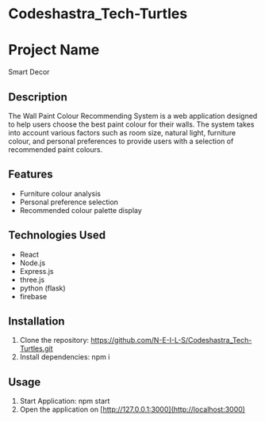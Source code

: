 # Codeshastra_Tech-Turtles
# Project Name

Smart Decor

## Description

The Wall Paint Colour Recommending System is a web application designed to help users choose the best paint colour for their walls. The system takes into account various factors such as room size, natural light, furniture colour, and personal preferences to provide users with a selection of recommended paint colours.

## Features

* Furniture colour analysis
* Personal preference selection
* Recommended colour palette display

## Technologies Used

* React
* Node.js
* Express.js
* three.js
* python (flask)
* firebase

## Installation

1. Clone the repository: https://github.com/N-E-I-L-S/Codeshastra_Tech-Turtles.git
2. Install dependencies: npm i

## Usage

1. Start Application: npm start
2. Open the application on [http://127.0.0.1:3000](http://localhost:3000)
